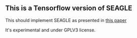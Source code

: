 ## This is a Tensorflow version of SEAGLE

This should implement SEAGLE as presented in [this paper](https://arxiv.org/abs/1705.04281)

It's experimental and under GPLV3 license. 
